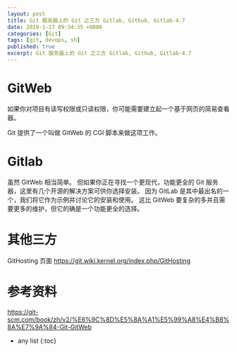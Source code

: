 ```yaml
---
layout: post
title: Git 服务器上的 Git 之三方 Gitlab, Github, Gitlab-4.7
date: 2019-1-17 09:34:35 +0800
categories: [Git]
tags: [git, devops, sh]
published: true
excerpt: Git 服务器上的 Git 之三方 Gitlab, Github, Gitlab-4.7
---
```


# GitWeb

如果你对项目有读写权限或只读权限，你可能需要建立起一个基于网页的简易查看器。 

Git 提供了一个叫做 GitWeb 的 CGI 脚本来做这项工作。

# Gitlab

虽然 GitWeb 相当简单。 但如果你正在寻找一个更现代，功能更全的 Git 服务器，这里有几个开源的解决方案可供你选择安装。 因为 GitLab 是其中最出名的一个，我们将它作为示例并讨论它的安装和使用。 这比 GitWeb 要复杂的多并且需要更多的维护，但它的确是一个功能更全的选择。


# 其他三方

GitHosting 页面 https://git.wiki.kernel.org/index.php/GitHosting


# 参考资料

https://git-scm.com/book/zh/v2/%E6%9C%8D%E5%8A%A1%E5%99%A8%E4%B8%8A%E7%9A%84-Git-GitWeb


* any list
{:toc}

